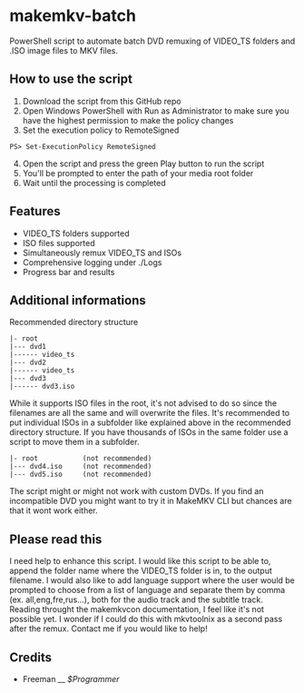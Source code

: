 # makemkv-batch
PowerShell script to automate batch DVD remuxing of VIDEO_TS folders and .ISO image files to MKV files.

## How to use the script
1. Download the script from this GitHub repo
2. Open Windows PowerShell with Run as Administrator to make sure you have the highest permission to make the policy changes
3. Set the execution policy to RemoteSigned
```
PS> Set-ExecutionPolicy RemoteSigned
```
4. Open the script and press the green Play button to run the script
5. You'll be prompted to enter the path of your media root folder
6. Wait until the processing is completed

## Features
- VIDEO_TS folders supported
- ISO files supported
- Simultaneously remux VIDEO_TS and ISOs
- Comprehensive logging under ./Logs
- Progress bar and results

## Additional informations
Recommended directory structure
```
|- root
|--- dvd1
|------ video_ts
|--- dvd2
|------ video_ts
|--- dvd3
|------ dvd3.iso
```
While it supports ISO files in the root, it's not advised to do so since the filenames are all the same and will overwrite the files. It's recommended to put individual ISOs in a subfolder like explained above in the recommended directory structure. If you have thousands of ISOs in the same folder use a script to move them in a subfolder.
```
|- root           (not recommended)
|--- dvd4.iso     (not recommended)
|--- dvd5.iso     (not recommended)
```
The script might or might not work with custom DVDs. If you find an incompatible DVD you might want to try it in MakeMKV CLI but chances are that it wont work either.

## Please read this
I need help to enhance this script. I would like this script to be able to, append the folder name where the VIDEO_TS folder is in, to the output filename. I would also like to add language support where the user would be prompted to choose from a list of language and separate them by comma (ex. all,eng,fre,rus...), both for the audio track and the subtitle track. Reading throught the makemkvcon documentation, I feel like it's not possible yet. I wonder if I could do this with mkvtoolnix as a second pass after the remux. Contact me if you would like to help!

## Credits
- Freeman __ *$Programmer*
